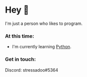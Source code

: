 # Hey 👋

I'm just a person who likes to program.

### At this time:
- I'm currently learning [Python](https://www.python.org/).

### Get in touch:
Discord: stressadoo#5364
